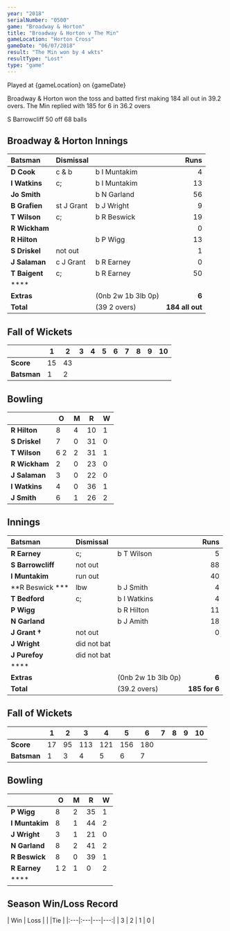 ```yaml
---
year: "2018"
serialNumber: "0500"
game: "Broadway & Horton"
title: "Broadway & Horton v The Min"
gameLocation: "Horton Cross"
gameDate: "06/07/2018"
result: "The Min won by 4 wkts"
resultType: "Lost"
type: "game"
---
```


Played at {gameLocation} on {gameDate} 

Broadway & Horton won the toss and batted first making 184 all out in 39.2 overs. The Min replied with 185 for 6 in 36.2 overs 

S Barrowcliff 50 off 68 balls

## Broadway & Horton Innings

| Batsman | Dismissal | | Runs |
|:---|:---|---|---:|
| **D Cook** | c & b  | b I Muntakim | 4 |
| **I Watkins** | c;  | b I Muntakim | 13 |
| **Jo Smith** |  | b N Garland | 56 |
| **B Grafien** | st J Grant  | b J Wright | 9 |
| **T Wilson** | c; | b R Beswick | 19 |
| **R Wickham** |  |  | 0 |
| **R Hilton** |  | b P Wigg | 13 |
| **S Driskel** | not out |  | 1 |
| **J Salaman** | c J Grant  | b R Earney | 0 |
| **T Baigent** | c; | b R Earney | 50 |
| **** |  |  |  |
| **Extras** | | (0nb 2w 1b 3lb 0p) | **6** |
| **Total** | | (39 2 overs) | **184 all out** |

## Fall of Wickets

| | **1** | **2** | **3** | **4** | **5** | **6** | **7** | **8** | **9** | **10** |
|---|---|---|---|---|---|---|---|---|---|---|
| **Score** | 15 | 43 |  |  |  |  |  |  |  |  |
| **Batsman** | 1 | 2 |  |  |  |  |  |  |  |  |

## Bowling

| | O   | M | R  | W |
|---|---|---|---|---|
| **R Hilton** | 8 | 4 | 10 | 1 |
| **S Driskel** | 7 | 0 | 31 | 0 |
| **T Wilson** | 6 2 | 2 | 31 | 1 |
| **R Wickham** | 2 | 0 | 23 | 0 |
| **J Salaman** | 3 | 0 | 22 | 0 |
| **I Watkins** | 4 | 0 | 36 | 1 |
| **J Smith** | 6 | 1 | 26 | 2 |

##  Innings

| Batsman | Dismissal | | Runs |
|:---|:---|---|---:|
| **R Earney** | c;  | b T Wilson | 5 |
| **S Barrowcliff** | not out |  | 88 |
| **I Muntakim** | run out |  | 40 |
| **R Beswick *** | lbw | b J Smith | 4 |
| **T Bedford** | c;  | b I Watkins | 4 |
| **P Wigg** |  | b R Hilton | 11 |
| **N Garland** |  | b J Amith | 18 |
| **J Grant &dagger;** | not out |  | 0 |
| **J Wright** | did not bat |  |  |
| **J Purefoy** | did not bat |  |  |
| **** |  |  |  |
| **Extras** | | (0nb 2w 1b 3lb 0p) | **6** |
| **Total** | | (39.2 overs) | **185 for 6** |

## Fall of Wickets

| | **1** | **2** | **3** | **4** | **5** | **6** | **7** | **8** | **9** | **10** |
|---|---|---|---|---|---|---|---|---|---|---|
| **Score** | 17 | 95 | 113 | 121 | 156 | 180 |  |  |  |  |
| **Batsman** | 1 | 3 | 4 | 5 | 6 | 7 |  |  |  |  |

## Bowling

| | O   | M | R  | W |
|---|---|---|---|---|
| **P Wigg** | 8 | 2 | 35 | 1 |
| **I Muntakim** | 8 | 1 | 44 | 2 |
| **J Wright** | 3 | 1 | 21 | 0 |
| **N Garland** | 8 | 2 | 41 | 2 |
| **R Beswick** | 8 | 0 | 39 | 1 |
| **R Earney** | 1 2 | 1 | 0 | 2 |
| **** |  |  |  |  |

## Season Win/Loss Record

| Win | Loss |  |  |Tie |
|:---|:---|---|---:|
| 3 | 2 | 1 | 0 |
